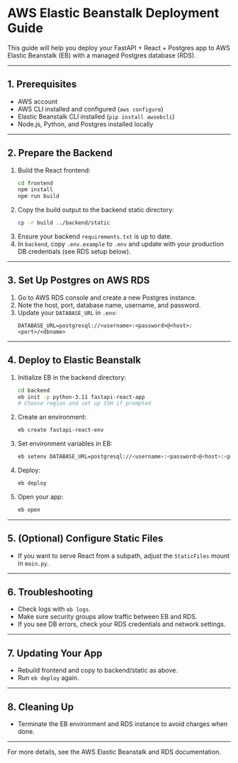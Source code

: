 
# AWS Elastic Beanstalk Deployment Guide

This guide will help you deploy your FastAPI + React + Postgres app to AWS Elastic Beanstalk (EB) with a managed Postgres database (RDS).

---

## 1. Prerequisites
- AWS account
- AWS CLI installed and configured (`aws configure`)
- Elastic Beanstalk CLI installed (`pip install awsebcli`)
- Node.js, Python, and Postgres installed locally

---

## 2. Prepare the Backend
1. Build the React frontend:
   ```bash
   cd frontend
   npm install
   npm run build
   ```
2. Copy the build output to the backend static directory:
   ```bash
   cp -r build ../backend/static
   ```
3. Ensure your backend `requirements.txt` is up to date.
4. In `backend`, copy `.env.example` to `.env` and update with your production DB credentials (see RDS setup below).

---

## 3. Set Up Postgres on AWS RDS
1. Go to AWS RDS console and create a new Postgres instance.
2. Note the host, port, database name, username, and password.
3. Update your `DATABASE_URL` in `.env`:
   ```
   DATABASE_URL=postgresql://<username>:<password>@<host>:<port>/<dbname>
   ```

---

## 4. Deploy to Elastic Beanstalk
1. Initialize EB in the backend directory:
   ```bash
   cd backend
   eb init -p python-3.11 fastapi-react-app
   # Choose region and set up SSH if prompted
   ```
2. Create an environment:
   ```bash
   eb create fastapi-react-env
   ```
3. Set environment variables in EB:
   ```bash
   eb setenv DATABASE_URL=postgresql://<username>:<password>@<host>:<port>/<dbname>
   ```
4. Deploy:
   ```bash
   eb deploy
   ```
5. Open your app:
   ```bash
   eb open
   ```

---

## 5. (Optional) Configure Static Files
- If you want to serve React from a subpath, adjust the `StaticFiles` mount in `main.py`.

---

## 6. Troubleshooting
- Check logs with `eb logs`.
- Make sure security groups allow traffic between EB and RDS.
- If you see DB errors, check your RDS credentials and network settings.

---

## 7. Updating Your App
- Rebuild frontend and copy to backend/static as above.
- Run `eb deploy` again.

---

## 8. Cleaning Up
- Terminate the EB environment and RDS instance to avoid charges when done.

---

For more details, see the AWS Elastic Beanstalk and RDS documentation.
